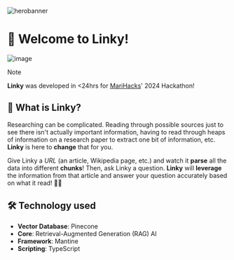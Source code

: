 ![herobanner](https://github.com/GodPuffin/linky/assets/92652800/72690536-1b0d-49ea-9a19-2578bf98caf6)

# 🎉 Welcome to Linky! 

![image](https://github.com/GodPuffin/linky/assets/92652800/595aa872-2676-4761-9cde-bbe8023393db) 

> [!NOTE]  
> **Linky** was developed in <24hrs for [MariHacks](https://www.marihacks.com/)' 2024 Hackathon!

## 🤔 What is Linky? 

Researching can be complicated. Reading through possible sources just to see there isn't actually important information, having to read through heaps of information on a research paper to extract one bit of information, etc. **Linky** is here to **change** that for you.

Give Linky a *URL* (an article, Wikipedia page, etc.) and watch it **parse** all the data into different **chunks**! Then, ask Linky a question. **Linky** will **leverage** the information from that article and answer your question accurately based on what it read! 🤖💡

## 🛠️ Technology used 

- **Vector Database**: Pinecone 
- **Core**: Retrieval-Augmented Generation (RAG) AI
- **Framework**: Mantine
- **Scripting**: TypeScript 
